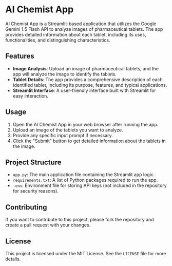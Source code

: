 # AI Chemist App

AI Chemist App is a Streamlit-based application that utilizes the Google Gemini 1.5 Flash API to analyze images of pharmaceutical tablets. The app provides detailed information about each tablet, including its uses, functionalities, and distinguishing characteristics.

## Features

- **Image Analysis**: Upload an image of pharmaceutical tablets, and the app will analyze the image to identify the tablets.
- **Tablet Details**: The app provides a comprehensive description of each identified tablet, including its purpose, features, and typical applications.
- **Streamlit Interface**: A user-friendly interface built with Streamlit for easy interaction.

## Usage

1. Open the AI Chemist App in your web browser after running the app.
2. Upload an image of the tablets you want to analyze.
3. Provide any specific input prompt if necessary.
4. Click the "Submit" button to get detailed information about the tablets in the image.

## Project Structure

- `app.py`: The main application file containing the Streamlit app logic.
- `requirements.txt`: A list of Python packages required to run the app.
- `.env`: Environment file for storing API keys (not included in the repository for security reasons).

## Contributing

If you want to contribute to this project, please fork the repository and create a pull request with your changes.

## License

This project is licensed under the MIT License. See the `LICENSE` file for more details.
